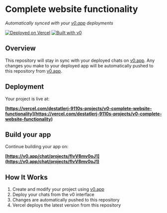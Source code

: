 # Complete website functionality

*Automatically synced with your [v0.app](https://v0.app) deployments*

[![Deployed on Vercel](https://img.shields.io/badge/Deployed%20on-Vercel-black?style=for-the-badge&logo=vercel)](https://vercel.com/destatlerj-9110s-projects/v0-complete-website-functionality)
[![Built with v0](https://img.shields.io/badge/Built%20with-v0.app-black?style=for-the-badge)](https://v0.app/chat/projects/fIvV8mv0oJ1)

## Overview

This repository will stay in sync with your deployed chats on [v0.app](https://v0.app).
Any changes you make to your deployed app will be automatically pushed to this repository from [v0.app](https://v0.app).

## Deployment

Your project is live at:

**[https://vercel.com/destatlerj-9110s-projects/v0-complete-website-functionality](https://vercel.com/destatlerj-9110s-projects/v0-complete-website-functionality)**

## Build your app

Continue building your app on:

**[https://v0.app/chat/projects/fIvV8mv0oJ1](https://v0.app/chat/projects/fIvV8mv0oJ1)**

## How It Works

1. Create and modify your project using [v0.app](https://v0.app)
2. Deploy your chats from the v0 interface
3. Changes are automatically pushed to this repository
4. Vercel deploys the latest version from this repository
